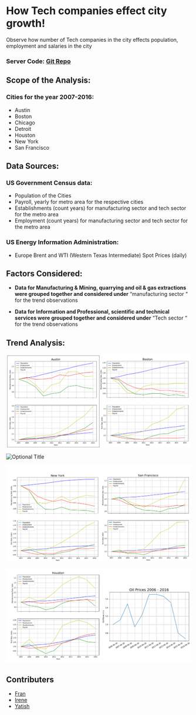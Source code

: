 # How Tech companies effect city growth!

Observe how number of Tech companies in the city effects population, employment and salaries in the city

### Server Code: [Git Repo](https://github.com/Yatish-Mullaji/Project---1) 

## Scope of the Analysis:
### Cities for the year 2007-2016:
- Austin
- Boston
- Chicago
- Detroit
- Houston
- New York
- San Francisco

## Data Sources:
### US Government Census data:
- Population of the Cities
- Payroll, yearly for metro area for the respective cities
- Establishments (count years) for manufacturing sector and tech sector for the metro area
- Employment (count years) for manufacturing sector and tech sector for the metro area

### US Energy Information Administration:
- Europe Brent and WTI (Western Texas Intermediate) Spot Prices (daily)

## Factors Considered:
- **Data for Manufacturing & Mining, quarrying and oil & gas extractions were grouped together and considered under** “manufacturing sector “ for the trend observations

- **Data for Information and Professional, scientific and technical services were grouped together and considered under** “Tech sector “ for the trend observations

## Trend Analysis:
![](Austin-Boston.PNG?raw=true "Optional Title")

![](Chicago-Detriot.PNG?raw=true "Optional Title")

![](NewYork-SanFran.PNG?raw=true "Optional Title")

![](Houston.PNG?raw=true "Optional Title")

## Contributers

* [Fran](https://github.com/Franktang2)
* [Irene](https://github.com/ireneshtepa)
* [Yatish](https://github.com/Yatish-Mullaji)


